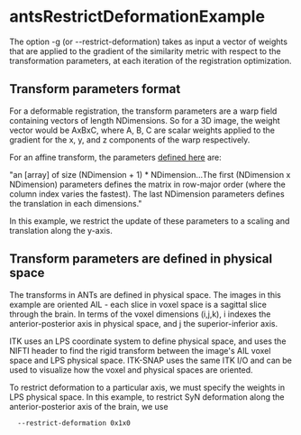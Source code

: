 # antsRestrictDeformationExample

The option -g (or --restrict-deformation) takes as input a vector of weights
that are applied to the gradient of the similarity metric with respect to the
transformation parameters, at each iteration of the registration optimization. 


## Transform parameters format

For a deformable registration, the transform parameters are a warp field
containing vectors of length NDimensions. So for a 3D image, the weight vector
would be AxBxC, where A, B, C are scalar weights applied to the gradient for the
x, y, and z components of the warp respectively.

For an affine transform, the parameters [defined
here](https://itk.org/Doxygen/html/classitk_1_1AffineTransform.html) are:

"an [array] of size (NDimension + 1) * NDimension...The first (NDimension x
NDimension) parameters defines the matrix in row-major order (where the column
index varies the fastest). The last NDimension parameters defines the
translation in each dimensions."

In this example, we restrict the update of these parameters to a scaling and
translation along the y-axis.


## Transform parameters are defined in physical space

The transforms in ANTs are defined in physical space. The images in this example
are oriented AIL - each slice in voxel space is a sagittal slice through the
brain. In terms of the voxel dimensions (i,j,k), i indexes the
anterior-posterior axis in physical space, and j the superior-inferior axis. 

ITK uses an LPS coordinate system to define physical space, and uses the NIFTI
header to find the rigid transform between the image's AIL voxel space and LPS
physical space. ITK-SNAP uses the same ITK I/O and can be used to visualize how
the voxel and physical spaces are oriented.

To restrict deformation to a particular axis, we must specify the weights in LPS
physical space. In this example, to restrict SyN deformation along the
anterior-posterior axis of the brain, we use 

```
  --restrict-deformation 0x1x0
```
